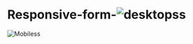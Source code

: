 # Responsive-form-![desktopss](https://user-images.githubusercontent.com/78247135/185796022-a5ef7c59-8959-4414-9258-d8b6ffc31c54.png)
![Mobiless](https://user-images.githubusercontent.com/78247135/185796049-3d75145b-aeb9-405f-899f-05dbd3bee30c.png)
